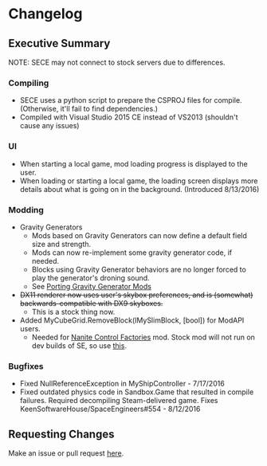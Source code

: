 # Changelog

## Executive Summary

NOTE: SECE may not connect to stock servers due to differences.

### Compiling
  * SECE uses a python script to prepare the CSPROJ files for compile. (Otherwise, it'll fail to find dependencies.)
  * Compiled with Visual Studio 2015 CE instead of VS2013 (shouldn't cause any issues)

### UI
  * When starting a local game, mod loading progress is displayed to the user.
  * When loading or starting a local game, the loading screen displays more details about what is going on in the background. (Introduced 8/13/2016)

### Modding
  * Gravity Generators
    * Mods based on Gravity Generators can now define a default field size and strength.
    * Mods can now re-implement some gravity generator code, if needed.
    * Blocks using Gravity Generator behaviors are no longer forced to play the generator's droning sound.
    * See [Porting Gravity Generator Mods](docs/porting/gravity_generators.md)
  * <s>DX11 renderer now uses user's skybox preferences, and is (somewhat) backwards-compatible with DX9 skyboxes.</s>
    * This is a stock thing now.
  * Added MyCubeGrid.RemoveBlock(IMySlimBlock, [bool]) for ModAPI users.
    * Needed for [Nanite Control Factories](http://steamcommunity.com/sharedfiles/filedetails/?id=655922051) mod. Stock mod will not run on dev builds of SE, so use [this](https://gitlab.com/N3X15/SECE-NaniteControlFactories).

### Bugfixes
 * Fixed NullReferenceException in MyShipController - 7/17/2016
 * Fixed outdated physics code in Sandbox.Game that resulted in compile failures.  Required decompiling Steam-delivered game. Fixes KeenSoftwareHouse/SpaceEngineers#554 - 8/12/2016

## Requesting Changes

Make an issue or pull request [here](https://github.com/N3X15/SpaceEngineers-CE/issues).

